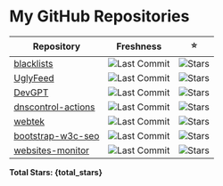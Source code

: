
# My GitHub Repositories

| Repository | Freshness | ⭐️ |
|------------|----------------|----------|
| [blacklists](https://github.com/fabriziosalmi/blacklists) | ![Last Commit](https://img.shields.io/github/last-commit/fabriziosalmi/blacklists?style=flat-square) | ![Stars](https://img.shields.io/github/stars/fabriziosalmi/blacklists?style=flat-square) |
| [UglyFeed](https://github.com/fabriziosalmi/UglyFeed) | ![Last Commit](https://img.shields.io/github/last-commit/fabriziosalmi/UglyFeed?style=flat-square) | ![Stars](https://img.shields.io/github/stars/fabriziosalmi/UglyFeed?style=flat-square) |
| [DevGPT](https://github.com/fabriziosalmi/DevGPT) | ![Last Commit](https://img.shields.io/github/last-commit/fabriziosalmi/DevGPT?style=flat-square) | ![Stars](https://img.shields.io/github/stars/fabriziosalmi/DevGPT?style=flat-square) |
| [dnscontrol-actions](https://github.com/fabriziosalmi/dnscontrol-actions) | ![Last Commit](https://img.shields.io/github/last-commit/fabriziosalmi/dnscontrol-actions?style=flat-square) | ![Stars](https://img.shields.io/github/stars/fabriziosalmi/dnscontrol-actions?style=flat-square) |
| [webtek](https://github.com/fabriziosalmi/webtek) | ![Last Commit](https://img.shields.io/github/last-commit/fabriziosalmi/webtek?style=flat-square) | ![Stars](https://img.shields.io/github/stars/fabriziosalmi/webtek?style=flat-square) |
| [bootstrap-w3c-seo](https://github.com/fabriziosalmi/bootstrap-w3c-seo) | ![Last Commit](https://img.shields.io/github/last-commit/fabriziosalmi/bootstrap-w3c-seo?style=flat-square) | ![Stars](https://img.shields.io/github/stars/fabriziosalmi/bootstrap-w3c-seo?style=flat-square) |
| [websites-monitor](https://github.com/fabriziosalmi/websites-monitor) | ![Last Commit](https://img.shields.io/github/last-commit/fabriziosalmi/websites-monitor?style=flat-square) | ![Stars](https://img.shields.io/github/stars/fabriziosalmi/websites-monitor?style=flat-square) |


**Total Stars: {total_stars}**

